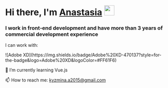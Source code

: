 <h1>
  Hi there, I'm <a href="https://anastasijamk.github.io/Portfolio/" target="_blank">Anastasia</a> 
  <img src="https://github.com/blackcater/blackcater/raw/main/images/Hi.gif" height="32"/>
</h1>
<h3>I work in front‑end development and have more than 3 years of commercial development experience</h3>

<p>I can work with:</p>
![Adobe XD](https://img.shields.io/badge/Adobe%20XD-470137?style=for-the-badge&logo=Adobe%20XD&logoColor=#FF61F6)

🌱 I’m currently learning Vue.js

📫 How to reach me: kyzmina.a2015@gmail.com

<!--
**AnastasijaMK/AnastasijaMK** is a ✨ _special_ ✨ repository because its `README.md` (this file) appears on your GitHub profile.

Here are some ideas to get you started:

- 🔭 I’m currently working on ...
- 👯 I’m looking to collaborate on ...
- 🤔 I’m looking for help with ...
- 💬 Ask me about ...
- 📫 How to reach me: ...
- 😄 Pronouns: ...
- ⚡ Fun fact: ...
-->
